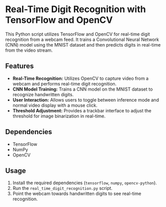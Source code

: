 # Real-Time Digit Recognition with TensorFlow and OpenCV

This Python script utilizes TensorFlow and OpenCV for real-time digit recognition from a webcam feed. It trains a Convolutional Neural Network (CNN) model using the MNIST dataset and then predicts digits in real-time from the video stream.

## Features

- **Real-Time Recognition:** Utilizes OpenCV to capture video from a webcam and performs real-time digit recognition.
- **CNN Model Training:** Trains a CNN model on the MNIST dataset to recognize handwritten digits.
- **User Interaction:** Allows users to toggle between inference mode and normal video display with a mouse click.
- **Threshold Adjustment:** Provides a trackbar interface to adjust the threshold for image binarization in real-time.

## Dependencies

- TensorFlow
- NumPy
- OpenCV

## Usage

1. Install the required dependencies (`tensorflow`, `numpy`, `opencv-python`).
2. Run the `real_time_digit_recognition.py` script.
3. Point the webcam towards handwritten digits to see real-time recognition.
